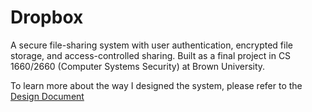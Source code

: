 # Dropbox

A secure file-sharing system with user authentication, encrypted file storage, and access-controlled sharing. Built as a final project in CS 1660/2660 (Computer Systems Security) at Brown University.

To learn more about the way I designed the system, please refer to the [Design Document](DesignDocument.pdf)
